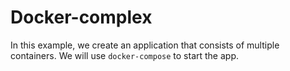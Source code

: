 # Docker-complex

In this example, we create an application that consists of multiple containers. We will use `docker-compose` to start the app.
